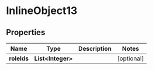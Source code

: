 

# InlineObject13

## Properties

Name | Type | Description | Notes
------------ | ------------- | ------------- | -------------
**roleIds** | **List&lt;Integer&gt;** |  |  [optional]



